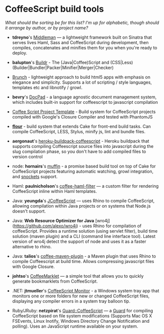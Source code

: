 # CoffeeScript build tools

_What should the sorting be for this list? I'm up for alphabetic, though should it arrange by author, or by project name?_

* **tdreyno**'s [Middleman](https://github.com/middleman/middleman) — a lightweight framework built on Sinatra that serves lives Haml, Sass and CoffeeScript during development, then compiles, concatenates and minifies them for you when you're ready to deploy.

* **balupton**'s [Buildr](https://github.com/balupton/buildr.npm) - The (Java|Coffee)Script and (CSS|Less) (Builder|Bundler|Packer|Minifier|Merger|Checker)

* [Brunch](http://brunch.io/) - lightweight approach to build html5 apps with emphasis on elegance and simplicity. Supports a lot of scripting / style languages, templates etc and libnotify / growl.

* **bevry**'s [DocPad](https://github.com/bevry/docpad) - a language agnostic document management system, which includes built-in support for coffeescript to javascript compilation

* [Coffee Script Project Template](https://github.com/fortes/coffee-script-project-template) - Build system for CoffeeScript projects compiled with Google's Closure Compiler and tested with PhantomJS

* **[flour](http://ricardobeat.github.com/cake-flour)** - build system that extends Cake for front-end build tasks. Can compile CoffeeScript, LESS, Stylus, minify js, lint and bundle files.

* **aergonaut**'s [heroku-buildpack-coffeescript](https://github.com/aergonaut/heroku-buildpack-coffeescript) - Heroku buildpack that supports compiling Coffeescript source files into javascript during the slug compilation phase, so you don't have to add compiled files to version control

* node: **hornairs**'s [muffin](https://github.com/hornairs/muffin) - a promise based build tool on top of Cake for CoffeeScript projects featuring automatic watching, growl integration, and [snockets](https://github.com/TrevorBurnham/snockets) support.

* Haml: **paulnicholson**'s [coffee-haml-filter](https://github.com/paulnicholson/coffee-filter) — a custom filter for rendering CoffeeScript inline within Haml templates.

* Java: **yeungda**'s [JCoffeeScript](http://github.com/yeungda/jcoffeescript) — uses Rhino to compile CoffeeScript, allowing compilation within Java projects or on systems that Node.js doesn't support.

* Java: **Web Resource Optimizer for Java** [wro4j] (https://github.com/alexo/wro4j) - uses Rhino for compilation of coffeeScript. Provides a runtime solution (using servlet filter), build time solution (maven plugin) and a CLI (command line interface tool). Latest version of wro4j detect the support of node and uses it as a faster alternative to rhino. 

* Java: **talios**'s [coffee-maven-plugin](https://github.com/talios/coffee-maven-plugin) - a Maven plugin that uses Rhino to compile Coffeescript at build time. Allows compressing javascript files with Google Closure.

* **johtso**'s [CoffeeMarklet](http://johtso.github.com/CoffeeMarklet/) — a simple tool that allows you to quickly generate bookmarklets from CoffeeScript.

* .NET: **jtmueller**'s [CoffeeScript Monitor](http://coffeemonitor.codeplex.com/) - a Windows system tray app that monitors one or more folders for new or changed CoffeeScript files, displaying any compiler errors in a system tray balloon tip.

* Ruby/JRuby: **netzpirat**'s [Guard::CoffeeScript](https://github.com/netzpirat/guard-coffeescript) — a [Guard](https://github.com/guard/guard) for compiling CoffeeScript based on file system modifications (Supports Mac OS X FSEvents, Linux Inotify, Windows Directory Change Notification and polling). Uses an JavaScript runtime available on your system.